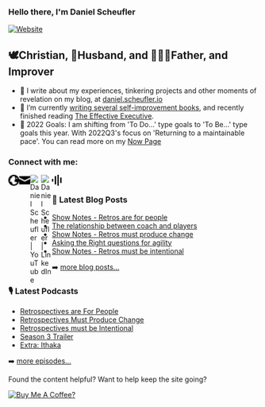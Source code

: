 ### Hello there, I'm Daniel Scheufler 

[![Website](https://img.shields.io/website?label=daniel.scheufler.io&style=for-the-badge&url=https%3A%2F%2Fdaniel.scheufler.io)][website]


## 🕊️Christian, 👫Husband, and 👨‍👩‍👧Father, and Improver
- 👀 I write about my experiences, tinkering projects and other moments of revelation on my blog, at [daniel.scheufler.io][website]
- 🌱 I’m currently [writing several self-improvement books](https://leanpub.com/u/danielscheufler), and recently finished reading [The Effective Executive]([https://www.amazon.com/15-Invaluable-Laws-Growth-Potential/dp/1599953668](https://www.amazon.com/Effective-Executive-Definitive-Harperbusiness-Essentials/dp/0060833459)).
- 🥅 2022 Goals: I am shifting from 'To Do...' type goals to 'To Be...' type goals this year. With 2022Q3's focus on 'Returning to a maintainable pace'. You can read more on my [Now Page](https://daniel.scheufler.io/now/)

### Connect with me:

[<img align="left" alt="daniel.scheufler.io" width="22px" src="https://raw.githubusercontent.com/iconic/open-iconic/master/svg/globe.svg" />][website]
[<img align="left" alt="daniel@scheufler.io" width="22px" src="https://raw.githubusercontent.com/iconic/open-iconic/master/svg/envelope-closed.svg" />][email]
[<img align="left" alt="Daniel Scheufler | YouTube" width="22px" src="https://cdn.jsdelivr.net/npm/simple-icons@v3/icons/youtube.svg" />][youtube]
[<img align="left" alt="Daniel Scheufler | LinkedIn" width="22px" src="https://cdn.jsdelivr.net/npm/simple-icons@v3/icons/linkedin.svg" />][linkedin]
[<img align="left" alt="A Journeyman's Travels Podcast | Anchor" width="22px" src="https://raw.githubusercontent.com/iconic/open-iconic/master/svg/audio-spectrum.svg" />][podcast]


<br />


### 📕 Latest Blog Posts

<!-- BLOG-POST-LIST:START -->
- [Show Notes - Retros are for people](https://daniel.scheufler.io/2023/04/07/show-notes-retros-are-for-people/)
- [The relationship between coach and players](https://daniel.scheufler.io/2023/04/04/coach-and-players/)
- [Show Notes - Retros must produce change](https://daniel.scheufler.io/2023/03/31/show-notes-retros-must-produce-change/)
- [Asking the Right questions for agility](https://daniel.scheufler.io/2023/03/28/ask-right-questions-agile/)
- [Show Notes - Retros must be intentional](https://daniel.scheufler.io/2023/03/24/show-notes-retros-must-be-intentional/)
<!-- BLOG-POST-LIST:END -->

➡️ [more blog posts...](https://daniel.scheufler.io)

### 🎙️ Latest Podcasts
<!-- PODCAST-LIST:START -->
- [Retrospectives are For People](https://podcasters.spotify.com/pod/show/journeymans-travels/episodes/Retrospectives-are-For-People-e1uebl2)
- [Retrospectives Must Produce Change](https://podcasters.spotify.com/pod/show/journeymans-travels/episodes/Retrospectives-Must-Produce-Change-e1tg29c)
- [Retrospectives must be Intentional](https://podcasters.spotify.com/pod/show/journeymans-travels/episodes/Retrospectives-must-be-Intentional-e1tg27a)
- [Season 3 Trailer](https://podcasters.spotify.com/pod/show/journeymans-travels/episodes/Season-3-Trailer-e208i5e)
- [Extra: Ithaka](https://podcasters.spotify.com/pod/show/journeymans-travels/episodes/Extra-Ithaka-e1sqrnk)
<!-- PODCAST-LIST:END -->

➡️ [more episodes...](https://anchor.fm/journeymans-travels)

Found the content helpful? Want to help keep the site going?

<a href="https://www.buymeacoffee.com/djscheuf" target="_blank"><img src="https://cdn.buymeacoffee.com/buttons/v2/arial-green.png" alt="Buy Me A Coffee?" style="height: 60px !important;width: 217px !important;" ></a>

[website]: https://daniel.scheufler.io
[youtube]: https://www.youtube.com/channel/UCudsO4RmJDekSneHkTkyAAw
[linkedin]: https://www.linkedin.com/in/danielscheufler/
[email]: mailto:daniel@scheufler.io
[podcast]: https://anchor.fm/journeymans-travels
<!---
djscheuf/djscheuf is a ✨ special ✨ repository because its `README.md` (this file) appears on your GitHub profile.
You can click the Preview link to take a look at your changes.
--->
